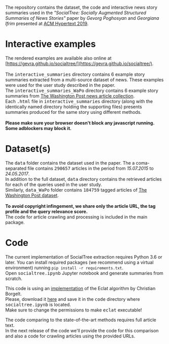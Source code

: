The repository contains the dataset, the code and interactive news story summaries used in the <i>"SocialTree: Socially Augmented Structured Summaries of News Stories"</i> paper by <i>Gevorg Poghosyan</i> and <i>Georgiana Ifrim</i> presented at [ACM Hypertext 2019](https://human.iisys.de/ht2019/).

# Interactive examples
The rendered examples are available also online at [https://gevra.github.io/socialtree/](https://gevra.github.io/socialtree/).
<br>
<br>
The <tt>interactive_summaries</tt> directory contains 6 example story summaries extracted from a multi-source dataset of news. These examples were used for the user study described in the paper.
<br>
The <tt>interactive_summaries_WaPo</tt> directory contains 6 example story summaries from [The Washington Post news article collection](https://trec.nist.gov/data/wapost/).
<br>
Each <tt>.html</tt> file in <tt>interactive_summaries</tt> directory (along with the identically named directory holding the supporting files) presents summaries produced for the same story using different methods.
<br>
<br>
<b>Please make sure your browser doesn't block any javascript running. Some adblockers may block it.</b>

# Dataset(s)
The <tt>data</tt> folder contains the dataset used in the paper.
The a coma-separated file contains <tt>290657</tt> articles in the period from <i>15.07.2015</i> to <i>24.05.2017</i>.
<br>
In addition to the full dataset, <tt>data</tt> directory contains the retrieved articles for each of the queries used in the user study.
<br>
Similarly, <tt>data_WaPo</tt> folder contains <tt>184759</tt> tagged articles of [The Washington Post dataset](https://trec.nist.gov/data/wapost/).
<br>
<br>
<b>To avoid copyright infingement, we share only the article URL, the tag profile and the query relevance score.</b>
<br>
The code for article crawling and processing is included in the main package.

# Code
The current implementation of SocialTree extraction requires Python 3.6 or later. 
You can install required packages (we recommend using a virtual environment) running 
```pip install -r requirements.txt```.
<br>
Open <tt>socialtree.ipynb</tt> Jupyter notebook and generate summaries from scratch.


This code is using an [implementation](http://www.borgelt.net/eclat.html) of the Eclat algorithm by Christian Borgelt.
<br>
Please, download it [here](http://www.borgelt.net/bin64/eclat) and save it in the <tt>code</tt> directory where <tt>socialtree.ipynb</tt> is located.
<br>
Make sure to change the permissions to make <tt>eclat</tt> executable!


The code comparing to the state-of-the-art methods requires full article text.
<br>
In the next release of the code we'll provide the code for this comparison and also a code for crawling articles using the provided URLs.

